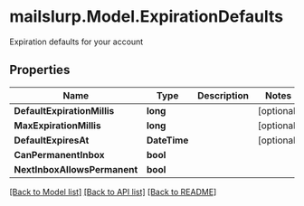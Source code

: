 # mailslurp.Model.ExpirationDefaults
Expiration defaults for your account

## Properties

Name | Type | Description | Notes
------------ | ------------- | ------------- | -------------
**DefaultExpirationMillis** | **long** |  | [optional] 
**MaxExpirationMillis** | **long** |  | [optional] 
**DefaultExpiresAt** | **DateTime** |  | [optional] 
**CanPermanentInbox** | **bool** |  | 
**NextInboxAllowsPermanent** | **bool** |  | 

[[Back to Model list]](../README#documentation-for-models) [[Back to API list]](../README#documentation-for-api-endpoints) [[Back to README]](../README)

